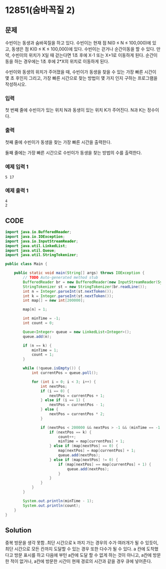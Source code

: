 # 12851\(숨바꼭질 2\)

##  문제

수빈이는 동생과 숨바꼭질을 하고 있다. 수빈이는 현재 점 N\(0 ≤ N ≤ 100,000\)에 있고, 동생은 점 K\(0 ≤ K ≤ 100,000\)에 있다. 수빈이는 걷거나 순간이동을 할 수 있다. 만약, 수빈이의 위치가 X일 때 걷는다면 1초 후에 X-1 또는 X+1로 이동하게 된다. 순간이동을 하는 경우에는 1초 후에 2\*X의 위치로 이동하게 된다.

수빈이와 동생의 위치가 주어졌을 때, 수빈이가 동생을 찾을 수 있는 가장 빠른 시간이 몇 초 후인지 그리고, 가장 빠른 시간으로 찾는 방법이 몇 가지 인지 구하는 프로그램을 작성하시오.

### 입력

첫 번째 줄에 수빈이가 있는 위치 N과 동생이 있는 위치 K가 주어진다. N과 K는 정수이다.

### 출력

첫째 줄에 수빈이가 동생을 찾는 가장 빠른 시간을 출력한다.

둘째 줄에는 가장 빠른 시간으로 수빈이가 동생을 찾는 방법의 수를 출력한다.

### 예제 입력 1

```text
5 17
```

### 예제 출력 1

```text
4
2
```

## CODE

```java
import java.io.BufferedReader;
import java.io.IOException;
import java.io.InputStreamReader;
import java.util.LinkedList;
import java.util.Queue;
import java.util.StringTokenizer;

public class Main {

	public static void main(String[] args) throws IOException {
		// TODO Auto-generated method stub
		BufferedReader br = new BufferedReader(new InputStreamReader(System.in));
		StringTokenizer st = new StringTokenizer(br.readLine());
		int n = Integer.parseInt(st.nextToken());
		int k = Integer.parseInt(st.nextToken());
		int map[] = new int[200000];

		map[n] = 1;

		int minTime = -1;
		int count = 0;

		Queue<Integer> queue = new LinkedList<Integer>();
		queue.add(n);

		if (n == k) {
			minTime = 1;
			count = 1;
		}

		while (!queue.isEmpty()) {
			int currentPos = queue.poll();

			for (int i = 0; i < 3; i++) {
				int nextPos;
				if (i == 0) {
					nextPos = currentPos + 1;
				} else if (i == 1) {
					nextPos = currentPos - 1;
				} else {
					nextPos = currentPos * 2;
				}

				if (nextPos < 200000 && nextPos > -1 && (minTime == -1 || map[currentPos] + 1 <= minTime)) {
					if (nextPos == k) {
						count++;
						minTime = map[currentPos] + 1;
					} else if (map[nextPos] == 0) {
						map[nextPos] = map[currentPos] + 1;
						queue.add(nextPos);
					} else if (map[nextPos] != 0) {
						if (map[nextPos] == map[currentPos] + 1) {
							queue.add(nextPos);
						}
					}
				}
			}
		}

		System.out.println(minTime - 1);
		System.out.println(count);
	}
}
```

## Solution

 중복 방문을 생각 못함..최단 시간으로 k 까지 가는 경우의 수가 여러개가 될 수 있듯이, 최단 시간으로 모든 칸까지 도달할 수 있는 경우 또한 다수가 될 수 있다. a 칸에 도착했다고 방문 표시를 하고 다음에 부턴 a칸에 도달 할 수 없게 하는 것이 아니고, a칸에 방문한 적이 없거나, a칸에 방문한 시간이 현재 경로의 시간과 같을 경우 큐에 넣어준다.

